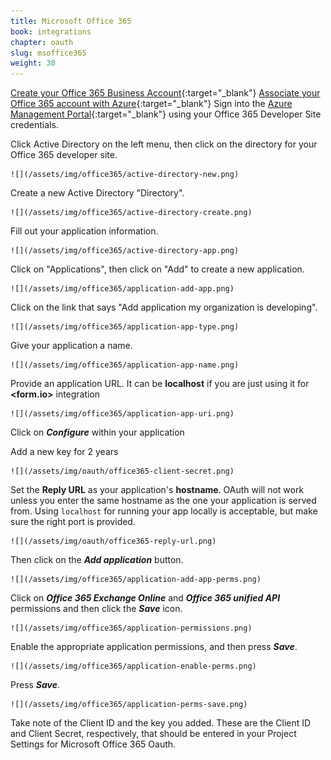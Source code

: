 ```yaml
---
title: Microsoft Office 365
book: integrations
chapter: oauth
slug: msoffice365
weight: 30
---
```


[Create your Office 365 Business Account](https://products.office.com/en-us/business/compare-office-365-for-business-plans){:target="_blank"}
[Associate your Office 365 account with Azure](https://msdn.microsoft.com/office/office365/HowTo/setup-development-environment#bk_CreateAzureSubscription){:target="_blank"}
Sign into the [Azure Management Portal](https://manage.windowsazure.com/){:target="_blank"} using your Office 365 Developer Site credentials.

Click Active Directory on the left menu, then click on the directory for your Office 365 developer site.

    ![](/assets/img/office365/active-directory-new.png)

Create a new Active Directory "Directory".

    ![](/assets/img/office365/active-directory-create.png)

Fill out your application information.

    ![](/assets/img/office365/active-directory-app.png)

Click on "Applications", then click on "Add" to create a new application.

    ![](/assets/img/office365/application-add-app.png)

Click on the link that says "Add application my organization is developing".

    ![](/assets/img/office365/application-app-type.png)

Give your application a name.

    ![](/assets/img/office365/application-app-name.png)

Provide an application URL. It can be **localhost** if you are just using it for **&lt;<span class="text-primary">form</span>.<span class="text-secondary">io</span>&gt;** integration

    ![](/assets/img/office365/application-app-uri.png)

Click on ***Configure*** within your application

Add a new key for 2 years

    ![](/assets/img/oauth/office365-client-secret.png)

Set the **Reply URL** as your application's **hostname**. OAuth will not work unless you enter the same hostname as the one your application is served from. Using `localhost` for running your app locally is acceptable, but make sure the right port is provided.

    ![](/assets/img/oauth/office365-reply-url.png)

Then click on the ***Add application*** button.

    ![](/assets/img/office365/application-add-app-perms.png)

Click on ***Office 365 Exchange Online*** and ***Office 365 unified API*** permissions and then click the ***Save*** icon.

    ![](/assets/img/office365/application-permissions.png)

Enable the appropriate application permissions, and then press ***Save***.

    ![](/assets/img/office365/application-enable-perms.png)

Press ***Save***.

    ![](/assets/img/office365/application-perms-save.png)

Take note of the Client ID and the key you added. These are the Client ID and Client Secret, respectively, that should be entered in your Project Settings for Microsoft Office 365 Oauth.

